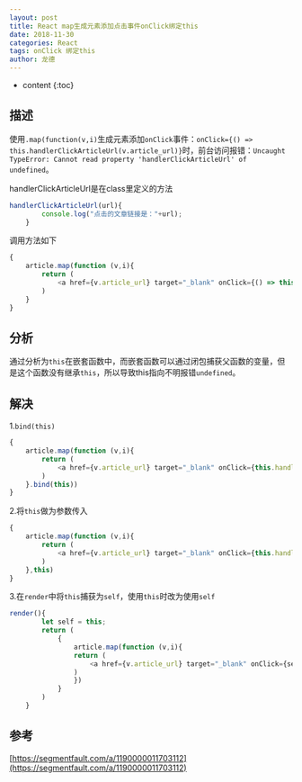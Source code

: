 ```yaml
---
layout: post
title: React map生成元素添加点击事件onClick绑定this
date: 2018-11-30
categories: React
tags: onClick 绑定this
author: 龙德
---
```


* content
{:toc}

## 描述

使用`.map(function(v,i)`生成元素添加`onClick`事件：`onClick={() => this.handlerClickArticleUrl(v.article_url)}`时，前台访问报错：`Uncaught TypeError: Cannot read property 'handlerClickArticleUrl' of undefined`。

handlerClickArticleUrl是在class里定义的方法

```javascript
handlerClickArticleUrl(url){
        console.log("点击的文章链接是："+url);
    }
```

调用方法如下

```javascript
{
    article.map(function (v,i){
        return (
            <a href={v.article_url} target="_blank" onClick={() => this.handlerClickArticleUrl(v.article_url)}>{v.title}</a>
        )
    }
}
```




## 分析

通过分析为`this`在嵌套函数中，而嵌套函数可以通过闭包捕获父函数的变量，但是这个函数没有继承`this`，所以导致this指向不明报错`undefined`。

## 解决

1.`bind(this)`


```javascript
{
    article.map(function (v,i){
        return (
            <a href={v.article_url} target="_blank" onClick={this.handlerClickArticleUrl.bind(this,v.article_url)}>{v.title}</a>
        )
    }.bind(this))
}
```

2.将`this`做为参数传入

```javascript
{
    article.map(function (v,i){
        return (
            <a href={v.article_url} target="_blank" onClick={this.handlerClickArticleUrl.bind(this,v.article_url)}>{v.title}</a>
        )
    },this)
}
```

3.在`render`中将`this`捕获为`self`，使用`this`时改为使用`self`

```javascript
render(){
        let self = this;
        return (
            {
                article.map(function (v,i){
                return (
                    <a href={v.article_url} target="_blank" onClick={self.handlerClickArticleUrl.bind(self,v.article_url)}>{v.title}</a>
                )    
                })
            }
        )
    }
```

## 参考

[https://segmentfault.com/a/1190000011703112](https://segmentfault.com/a/1190000011703112)